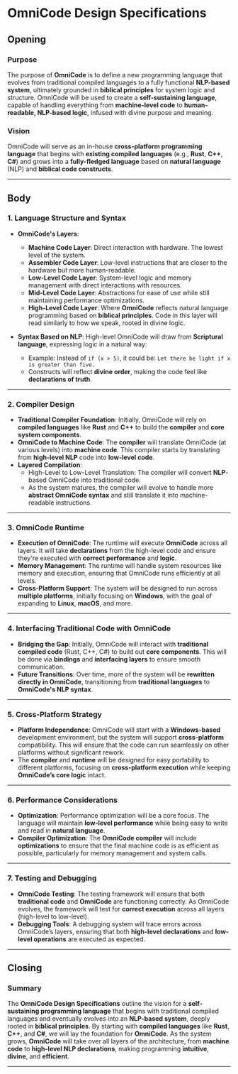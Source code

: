 # OmniCode Design Specifications

## Opening

### Purpose

The purpose of **OmniCode** is to define a new programming language that evolves from traditional compiled languages to a fully functional **NLP-based system**, ultimately grounded in **biblical principles** for system logic and structure. OmniCode will be used to create a **self-sustaining language**, capable of handling everything from **machine-level code** to **human-readable, NLP-based logic**, infused with divine purpose and meaning.

### Vision

OmniCode will serve as an in-house **cross-platform programming language** that begins with **existing compiled languages** (e.g., **Rust**, **C++**, **C#**) and grows into a **fully-fledged language** based on **natural language** (NLP) and **biblical code constructs**.

---

## Body

### 1. Language Structure and Syntax

- **OmniCode's Layers**:
  - **Machine Code Layer**: Direct interaction with hardware. The lowest level of the system.
  - **Assembler Code Layer**: Low-level instructions that are closer to the hardware but more human-readable.
  - **Low-Level Code Layer**: System-level logic and memory management with direct interactions with resources.
  - **Mid-Level Code Layer**: Abstractions for ease of use while still maintaining performance optimizations.
  - **High-Level Code Layer**: Where **OmniCode** reflects natural language programming based on **biblical principles**. Code in this layer will read similarly to how we speak, rooted in divine logic.

- **Syntax Based on NLP**: High-level OmniCode will draw from **Scriptural language**, expressing logic in a natural way:
  - Example: Instead of `if (x > 5)`, it could be: `Let there be light if x is greater than five.`
  - Constructs will reflect **divine order**, making the code feel like **declarations of truth**.

---

### 2. Compiler Design

- **Traditional Compiler Foundation**: Initially, OmniCode will rely on **compiled languages** like **Rust** and **C++** to build the **compiler** and **core system components**.
- **OmniCode to Machine Code**: The **compiler** will translate OmniCode (at various levels) into **machine code**. This compiler starts by translating from **high-level NLP** code into **low-level code**.
- **Layered Compilation**:
  - High-Level to Low-Level Translation: The compiler will convert **NLP**-based OmniCode into traditional code.
  - As the system matures, the compiler will evolve to handle more **abstract OmniCode syntax** and still translate it into machine-readable instructions.

---

### 3. OmniCode Runtime

- **Execution of OmniCode**: The runtime will execute **OmniCode** across all layers. It will take **declarations** from the high-level code and ensure they're executed with **correct performance** and **logic**.
- **Memory Management**: The runtime will handle system resources like memory and execution, ensuring that OmniCode runs efficiently at all levels.
- **Cross-Platform Support**: The system will be designed to run across **multiple platforms**, initially focusing on **Windows**, with the goal of expanding to **Linux**, **macOS**, and more.

---

### 4. Interfacing Traditional Code with OmniCode

- **Bridging the Gap**: Initially, OmniCode will interact with **traditional compiled code** (Rust, C++, C#) to build out **core components**. This will be done via **bindings** and **interfacing layers** to ensure smooth communication.
- **Future Transitions**: Over time, more of the system will be **rewritten directly in OmniCode**, transitioning from **traditional languages** to **OmniCode's NLP syntax**.

---

### 5. Cross-Platform Strategy

- **Platform Independence**: OmniCode will start with a **Windows-based** development environment, but the system will support **cross-platform** compatibility. This will ensure that the code can run seamlessly on other platforms without significant rework.
- The **compiler** and **runtime** will be designed for easy portability to different platforms, focusing on **cross-platform execution** while keeping **OmniCode’s core logic** intact.

---

### 6. Performance Considerations

- **Optimization**: Performance optimization will be a core focus. The language will maintain **low-level performance** while being easy to write and read in **natural language**.
- **Compiler Optimization**: The **OmniCode compiler** will include **optimizations** to ensure that the final machine code is as efficient as possible, particularly for memory management and system calls.

---

### 7. Testing and Debugging

- **OmniCode Testing**: The testing framework will ensure that both **traditional code** and **OmniCode** are functioning correctly. As OmniCode evolves, the framework will test for **correct execution** across all layers (high-level to low-level).
- **Debugging Tools**: A debugging system will trace errors across OmniCode’s layers, ensuring that both **high-level declarations** and **low-level operations** are executed as expected.

---

## Closing

### Summary

The **OmniCode Design Specifications** outline the vision for a **self-sustaining programming language** that begins with traditional compiled languages and eventually evolves into an **NLP-based system**, deeply rooted in **biblical principles**. By starting with **compiled languages** like **Rust**, **C++**, and **C#**, we will lay the foundation for **OmniCode**. As the system grows, **OmniCode** will take over all layers of the architecture, from **machine code** to **high-level NLP declarations**, making programming **intuitive**, **divine**, and **efficient**.

---
